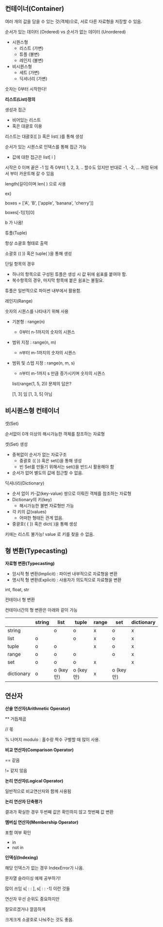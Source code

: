 ## 컨테이너(Container)

여러 개의 값을 담을 수 있는 것(객체)으로, 서로 다른 자료형을 저장할 수 있음.

순서가 있는 데이터 (Ordered) vs 순서가 없는 데이터 (Unordered)

- 시퀀스형
  - 리스트 (가변)
  - 튜플 (불변)
  - 레인지 (불변)
- 비시퀀스형
  - 세트 (가변)
  - 딕셔너리 (가변)



숫자는 0부터 시작한다!



__리스트(List)정의__

생성과 접근

- 비어있는 리스트
- 혹은 대괄호 이용

리스트는 대괄호([ ]) 혹은 list( )를 통해 생성

순서가 있는 시퀀스로 인덱스를 통해 접근 가능

- 값에 대한 접근은 list[ i ]



시작은 0 이며 끝은 -1 임 즉 0부터 1, 2, 3, .. 할수도 있지만 반대로 -1, -2, ... 처럼 뒤에서 부터 카운트해 갈 수 있음



length(길이)이며 len( ) 으로 사용

ex)

boxes = ['A', 'B', ['apple', 'banana', 'cherry']]

boxes[-1]\[1][0]

b 가 나옴!



튜플(Tuple)

항상 소괄호 형태로 출력

소괄호 (( )) 혹은 tuple( )을 통해 생성

단일 항목의 경우

- 하나의 항목으로 구성된 튜플은 생성 시 값 뒤에 쉼표를 붙여야 함.
- 복수항목의 경우, 마지막 항목에 붙은 쉼표는 불필요.

튜플은 일반적으로 파이썬 내부에서 활용함.



레인지(Range)

숫자의 시퀀스를 나타내기 위해 사용

- 기본형 : range(n)

  - 0부터 n-1까지의 숫자의 시퀀스

- 범위 지정 : range(n, m)

  - n부터 m-1까지의 숫자의 시퀀스

- 범위 및 스텝 지정 : range(n, m, s)

  - n부터 m-1까지 s 만큼 증가시키며 숫자의 시퀀스

  list(range(1, 5, 2)) 문제의 답은?

  [1, 3] 임 [1, 3, 5] 아님



## 비시퀀스형 컨테이너

셋(Set)

순서없이 0개 이상의 해시가능한 객체를 참조하는 자료형

셋(Set) 생성

- 중복없이 순서가 없는 자료구조
  - 중괄호 ({ }) 혹은 set()을 통해 생성
  - 빈 Set를 만들기 위해서는 set()을 반드시 활용해야 함
- 순서가 없어 별도의 값에 접근할 수 없음.



딕셔너리(Dictionary)

- 순서 없이 키-값(key-value) 쌍으로 이뤄진 객체를 참조하는 자료형
- Dictionary의 키(key)
  - 해시가능한 불변 자료형만 가능
- 각 키의 값(values)
  - 어떠한 형태든 관계 없음.
- 중괄호( { }) 혹은 dict( )을 통해 생성

키에는 리스트 불가능! value 로 키를 찾을 수 없음.



## 형 변환(Typecasting)

__자료형 변환(Typecasting)__

- 암시적 형 변환(Implicit) : 파이썬 내부적으로 자료형을 변환
- 명시적 형 변환(Explicit) : 사용자가 의도적으로 자료형을 변환

int, float, str

컨테이너 형 변환

컨테이너간의 형 변환은 아래와 같이 가능

|            | string | list      | tuple     | range | set       | dictionary |
| ---------- | ------ | --------- | --------- | ----- | --------- | ---------- |
| string     |        | o         | o         | x     | o         | x          |
| list       | o      |           | o         | x     | o         | x          |
| tuple      | o      | o         |           | x     | o         | x          |
| range      | o      | o         | o         |       | o         | x          |
| set        | o      | o         | o         | x     |           | x          |
| dictionary | o      | o (key만) | o (key만) | x     | o (key만) |            |



## 연산자

__산술 연산자(Arithmetic Operator)__

** 거듭제곱

// 몫

% 나머지 modulo : 홀수랑 짝수 구별할 때 많이 사용.



__비교 연산자(Comparison Operator)__

== 같음

!= 같지 않음



__논리 연산자(Logical Operator)__

일반적으로 비교연산자와 함께 사용됨

__논리 연산자 단축평가__

결과가 확실한 경우 두번째 값은 확인하지 않고 첫번째 값 변환



__멤버십 연산자(Membership Operator)__

포함 여부 확인

- in
- not in



__인덱싱(Indexing)__

해당 인덱스가 없는 경우 IndexError가 나옴.



문자열 슬라이싱 예제 공부하기!

많이 쓰임  s[ : : ], s[ : : -1] 이런 것들

연산자 우선 순위도 중요하지만 

잘모르겠거나 깔끔하게 

크게크게 소괄호로 나눠주는 것도 좋음.
